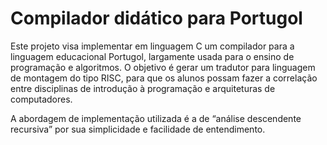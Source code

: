 # Compilador didático para Portugol

Este projeto visa implementar em linguagem C um compilador para a linguagem educacional Portugol, largamente usada para o ensino de programação e algoritmos. O objetivo é gerar um tradutor para linguagem de montagem do tipo RISC, para que os alunos possam fazer a correlação entre disciplinas de introdução à programação e arquiteturas de computadores.

A abordagem de implementação utilizada é a de “análise descendente recursiva” por sua simplicidade e facilidade de entendimento.